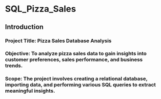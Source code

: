 # SQL_Pizza_Sales
## Introduction
### Project Title: Pizza Sales Database Analysis
### Objective: To analyze pizza sales data to gain insights into customer preferences, sales performance, and business trends.
### Scope: The project involves creating a relational database, importing data, and performing various SQL queries to extract meaningful insights.
